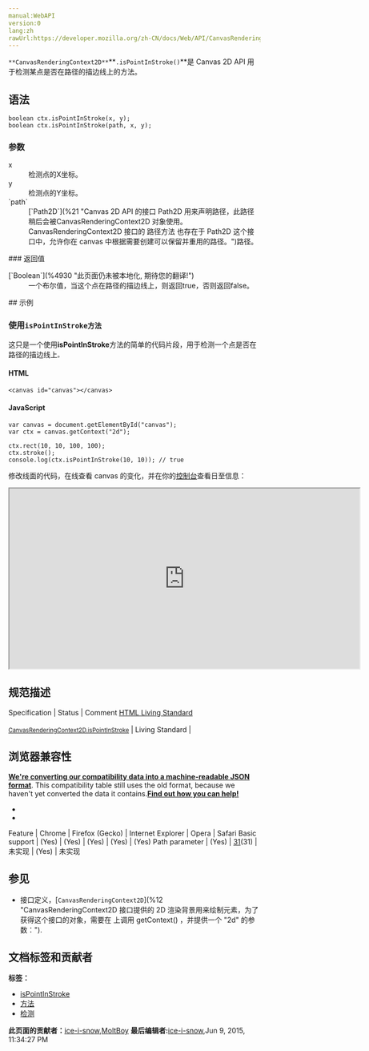 ```yaml
---
manual:WebAPI
version:0
lang:zh
rawUrl:https://developer.mozilla.org/zh-CN/docs/Web/API/CanvasRenderingContext2D/isPointInStroke
---
```






`**CanvasRenderingContext2D**`**`.isPointInStroke()`**是 Canvas 2D API 用于检测某点是否在路径的描边线上的方法。


## 语法<a name="语法"></a>

```
boolean ctx.isPointInStroke(x, y);
boolean ctx.isPointInStroke(path, x, y);

```

### 参数<a name="参数"></a>
<dl><dt id=''>x</dt><dd>检测点的X坐标。</dd><dt id=''>y</dt><dd>检测点的Y坐标。</dd><dt id=''>`path`</dt><dd>[`Path2D`](%21 "Canvas 2D API 的接口 Path2D 用来声明路径，此路径稍后会被CanvasRenderingContext2D 对象使用。CanvasRenderingContext2D 接口的 路径方法 也存在于 Path2D 这个接口中，允许你在 canvas 中根据需要创建可以保留并重用的路径。")路径。</dd></dl>
### 返回值<a name="返回值"></a>
<dl><dt id=''>[`Boolean`](%4930 "此页面仍未被本地化, 期待您的翻译!")</dt><dd>一个布尔值，当这个点在路径的描边线上，则返回true，否则返回false。</dd></dl>
## 示例<a name="示例"></a>

### 使用`isPointInStroke方法`<a name="使用isPointInStroke方法"></a>


这只是一个使用**isPointInStroke**方法的简单的代码片段，用于检测一个点是否在路径的描边线上`。`


#### HTML<a name="HTML"></a>

```
<canvas id="canvas"></canvas>
```

#### JavaScript<a name="JavaScript"></a>

```
var canvas = document.getElementById("canvas");
var ctx = canvas.getContext("2d");

ctx.rect(10, 10, 100, 100);
ctx.stroke();
console.log(ctx.isPointInStroke(10, 10)); // true 

```


修改线面的代码，在线查看 canvas 的变化，并在你的[控制台](%23693 "")查看日至信息：



<iframe src='https://mdn.mozillademos.org/zh-CN/docs/Web/API/CanvasRenderingContext2D/isPointInStroke$samples/Playable_code?revision=814783' width='700' height='360'></iframe>



## 规范描述<a name="规范描述"></a>
Specification | Status | Comment 
[HTML Living Standard<br></br><small>CanvasRenderingContext2D.isPointInStroke</small>](%23696 "") | Living Standard |  


## 浏览器兼容性<a name="浏览器兼容性"></a>


**[We&#39;re converting our compatibility data into a machine-readable JSON format](%3344 "")**. This compatibility table still uses the old format, because we haven&#39;t yet converted the data it contains.**[Find out how you can help!](%3392 "")**


* 
* 
Feature | Chrome | Firefox (Gecko) | Internet Explorer | Opera | Safari 
Basic support | (Yes) | (Yes) | (Yes) | (Yes) | (Yes) 
Path parameter | (Yes) | [31](%4423 "Released on 2014-07-22.")(31) | 未实现 | (Yes) | 未实现 




## 参见<a name="参见"></a>

* 接口定义，[`CanvasRenderingContext2D`](%12 "CanvasRenderingContext2D 接口提供的 2D 渲染背景用来绘制<canvas>元素，为了获得这个接口的对象，需要在 <canvas> 上调用 getContext() ，并提供一个 "2d" 的参数：").



## 文档标签和贡献者
**标签：**
* [isPointInStroke](%23697 "")
* [方法](%22767 "")
* [检测](%23698 "")

**此页面的贡献者：**[ice-i-snow](%4741 ""),[MoltBoy](%23695 "")
**最后编辑者:**[ice-i-snow](%4741 ""),<time>Jun 9, 2015, 11:34:27 PM</time>



